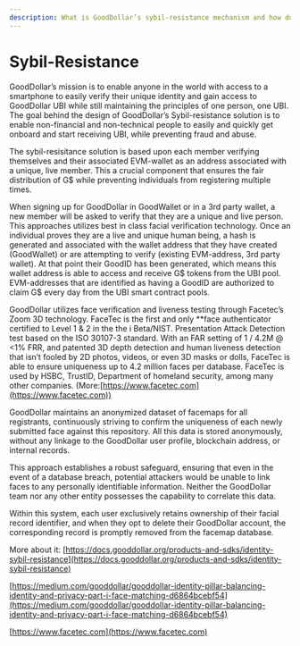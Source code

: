 ```yaml
---
description: What is GoodDollar’s sybil-resistance mechanism and how does it work?
---
```


# Sybil-Resistance

GoodDollar’s mission is to enable anyone in the world with access to a smartphone to easily verify their unique identity and gain access to GoodDollar UBI while still maintaining the principles of one person, one UBI. The goal behind the design of GoodDollar’s Sybil-resistance solution is to enable non-financial and non-technical people to easily and quickly get onboard and start receiving UBI, while preventing fraud and abuse.

The sybil-resisitance solution is based upon each member verifying themselves and their associated EVM-wallet as an address associated with a unique, live member. This a crucial component that ensures the fair distribution of G$ while preventing individuals from registering multiple times.

When signing up for GoodDollar in GoodWallet or in a 3rd party wallet, a new member will be asked to verify that they are a unique and live person. This approaches utilizes best in class facial verification technology. Once an individual proves they are a live and unique human being, a hash is generated and associated with the wallet address that they have created (GoodWallet) or are attempting to verify (existing EVM-address, 3rd party wallet). At that point their GoodID has been generated, which means this wallet address is able to access and receive G$ tokens from the UBI pool. EVM-addresses that are identified as having a GoodID are authorized to claim G$ every day from the UBI smart contract pools.

GoodDollar utilizes face verification and liveness testing through Facetec’s Zoom 3D technology. FaceTec is the first and only \*\*face authenticator certified to Level 1 & 2 in the the i Beta/NIST. Presentation Attack Detection test based on the ISO 30107-3 standard. With an FAR setting of 1 / 4.2M @ <1% FRR, and patented 3D depth detection and human liveness detection that isn’t fooled by 2D photos, videos, or even 3D masks or dolls, FaceTec is able to ensure uniqueness up to 4.2 million faces per database. FaceTec is used by HSBC, TrustID, Department of homeland security, among many other companies. (More:[https://www.facetec.com](https://www.facetec.com))

GoodDollar maintains an anonymized dataset of facemaps for all registrants, continuously striving to confirm the uniqueness of each newly submitted face against this repository. All this data is stored anonymously, without any linkage to the GoodDollar user profile, blockchain address, or internal records.

This approach establishes a robust safeguard, ensuring that even in the event of a database breach, potential attackers would be unable to link faces to any personally identifiable information. Neither the GoodDollar team nor any other entity possesses the capability to correlate this data.

Within this system, each user exclusively retains ownership of their facial record identifier, and when they opt to delete their GoodDollar account, the corresponding record is promptly removed from the facemap database.

More about it: [https://docs.gooddollar.org/products-and-sdks/identity-sybil-resistance](https://docs.gooddollar.org/products-and-sdks/identity-sybil-resistance)

[https://medium.com/gooddollar/gooddollar-identity-pillar-balancing-identity-and-privacy-part-i-face-matching-d6864bcebf54](https://medium.com/gooddollar/gooddollar-identity-pillar-balancing-identity-and-privacy-part-i-face-matching-d6864bcebf54)

[https://www.facetec.com](https://www.facetec.com)
